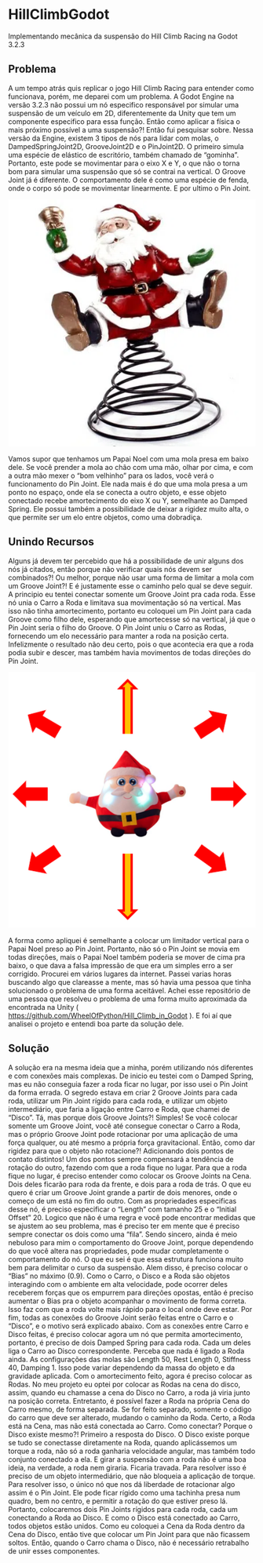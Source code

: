 # HillClimbGodot
Implementando mecânica da suspensão do Hill Climb Racing na Godot 3.2.3

## Problema
A um tempo atrás quis replicar o jogo Hill Climb Racing para entender como funcionava, porém, me deparei com um problema. A Godot Engine na versão 3.2.3 não possui um nó especifico responsável por simular uma suspensão de um veículo em 2D, diferentemente da Unity que tem um componente especifico para essa função. Então como aplicar a física o mais próximo possível a uma suspensão?! Então fui pesquisar sobre.
Nessa versão da Engine, existem 3 tipos de nós para lidar com molas, o DampedSpringJoint2D, GrooveJoint2D e o PinJoint2D. O primeiro simula uma espécie de elástico de escritório, também chamado de “gominha”. Portanto, este pode se movimentar para o eixo X e Y, o que não o torna bom para simular uma suspensão que só se contrai na vertical. O Groove Joint já é diferente. O comportamento dele é como uma espécie de fenda, onde o corpo só pode se movimentar linearmente. E por ultimo o Pin Joint.

<img src="https://github.com/rlcarneiro97/HillClimbGodot/blob/main/readme/2193454_1.jpg" width="550">

Vamos supor que tenhamos um Papai Noel com uma mola presa em baixo dele. Se você prender a mola ao chão com uma mão, olhar por cima, e com a outra mão mexer o “bom velhinho” para os lados, você verá o funcionamento do Pin Joint. Ele nada mais é do que uma mola presa a um ponto no espaço, onde ela se conecta a outro objeto, e esse objeto conectado recebe amortecimento do eixo X ou Y, semelhante ao Damped Spring. Ele possui também a possibilidade de deixar a rigidez muito alta, o que permite ser um elo entre objetos, como uma dobradiça.

## Unindo Recursos
Alguns já devem ter percebido que há a possibilidade de unir alguns dos nós já citados, então porque não verificar quais nós devem ser combinados?! Ou melhor, porque não usar uma forma de limitar a mola com um Groove Joint?! E é justamente esse o caminho pelo qual se deve seguir.
A principio eu tentei conectar somente um Groove Joint pra cada roda. Esse nó unia o Carro a Roda e limitava sua movimentação só na vertical. Mas isso não tinha amortecimento, portanto eu coloquei um Pin Joint para cada Groove como filho dele, esperando que amortecesse só na vertical, já que o Pin Joint seria o filho do Groove. O Pin Joint uniu o Carro as Rodas, fornecendo um elo necessário para manter a roda na posição certa. Infelizmente o resultado não deu certo, pois o que acontecia era que a roda podia subir e descer, mas também havia movimentos de todas direções do Pin Joint. 

<img src="https://github.com/rlcarneiro97/HillClimbGodot/blob/main/readme/papai%20noel2.png" width="550">

A forma como apliquei é semelhante a colocar um limitador vertical para o Papai Noel preso ao Pin Joint. Portanto, não só o Pin Joint se movia em todas direções, mais o Papai Noel também poderia se mover de cima pra baixo, o que dava a falsa impressão de que era um simples erro a ser corrigido.
Procurei em vários lugares da internet. Passei varias horas buscando algo que clareasse a mente, mas só havia uma pessoa que tinha solucionado o problema de uma forma aceitável. Achei esse repositório de uma pessoa que resolveu o problema de uma forma muito aproximada da encontrada na Unity  ( https://github.com/WheelOfPython/Hill_Climb_in_Godot ). E foi aí que analisei o projeto e entendi boa parte da solução dele.

## Solução

A solução era na mesma ideia que a minha, porém utilizando nós diferentes e com conexões mais complexas. De inicio eu testei com o Damped Spring, mas eu não conseguia fazer a roda ficar no lugar, por isso usei o Pin Joint da forma errada. 
O segredo estava em criar 2 Groove Joints para cada roda, utilizar um Pin Joint rígido para cada roda, e utilizar um objeto intermediário, que faria a ligação entre Carro e Roda, que chamei de “Disco”. Tá, mas porque dois Groove Joints?! Simples! Se você colocar somente um Groove Joint, você até consegue conectar o Carro a Roda, mas o próprio Groove Joint pode rotacionar por uma aplicação de uma força qualquer, ou até mesmo a própria força gravitacional. Então, como dar rigidez para que o objeto não rotacione?! Adicionando dois pontos de contato distintos! Um dos pontos sempre compensará a tendência de rotação do outro, fazendo com que a roda fique no lugar. 
Para que a roda fique no lugar, é preciso entender como colocar os Groove Joints na Cena. Dois deles ficarão para roda da frente, e dois para a roda de trás. O que eu quero é criar um Groove Joint grande a partir de dois menores, onde o começo de um está no fim do outro. Com as propriedades especificas desse nó, é preciso especificar o “Length” com tamanho 25 e o “Initial Offset” 20. Logico que não é uma regra e você pode encontrar medidas que se ajustem ao seu problema, mas é preciso ter em mente que é preciso sempre conectar os dois como uma “fila”.
Sendo sincero, ainda é meio nebuloso para mim o comportamento do Groove Joint, porque dependendo do que você altera nas propriedades, pode mudar completamente o comportamento do nó. O que eu sei é que essa estrutura funciona muito bem para delimitar o curso da suspensão. Alem disso, é preciso colocar o “Bias” no máximo (0.9). Como o Carro, o Disco e a Roda são objetos interagindo com o ambiente em alta velocidade, pode ocorrer deles receberem forças que os empurrem para direções opostas, então é preciso aumentar o Bias pra o objeto acompanhar o movimento de forma correta. Isso faz com que a roda volte mais rápido para o local onde deve estar. Por fim, todas as conexões do Groove Joint serão feitas entre o Carro e o “Disco”, e o motivo será explicado abaixo.
Com as conexões entre Carro e Disco feitas, é preciso colocar agora um nó que permita amortecimento, portanto, é preciso de dois Damped Spring para cada roda. Cada um deles liga o Carro ao Disco correspondente. Perceba que nada é ligado a Roda ainda. As configurações das molas são Length 50, Rest Length 0, Stiffness 40, Damping 1. Isso pode variar dependendo da massa do objeto e da gravidade aplicada.
Com o amortecimento feito, agora é preciso colocar as Rodas. No meu projeto eu optei por colocar as Rodas na cena do disco, assim, quando eu chamasse a cena do Disco no Carro, a roda já viria junto na posição correta. Entretanto, é possível fazer a Roda na própria Cena do Carro mesmo, de forma separada. Se for feito separado, somente o código do carro que deve ser alterado, mudando o caminho da Roda.
Certo, a Roda está na Cena, mas não está conectada ao Carro. Como conectar? Porque o Disco existe mesmo?! Primeiro a resposta do Disco. O Disco existe porque se tudo se conectasse diretamente na Roda, quando aplicássemos um torque a roda, não só a roda ganharia velocidade angular, mas também todo conjunto conectado a ela. E girar a suspensão com a roda não é uma boa ideia, na verdade, a roda nem giraria. Ficaria travada. Para resolver isso é preciso de um objeto intermediário, que não bloqueia a aplicação de torque.
Para resolver isso, o único nó que nos dá liberdade de rotacionar algo assim é o Pin Joint. Ele pode ficar rígido como uma tachinha presa num quadro, bem no centro, e permitir a rotação do que estiver preso lá. Portanto, colocaremos dois Pin Joints rígidos para cada roda, cada um conectando a Roda ao Disco. E como o Disco está conectado ao Carro, todos objetos estão unidos. Como eu coloquei a Cena da Roda dentro da Cena do Disco, então tive que colocar um Pin Joint para que não ficassem soltos. Então, quando o Carro chama o Disco, não é necessário retrabalho de unir esses componentes.
